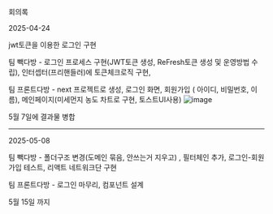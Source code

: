 회의록 

2025-04-24

jwt토큰을 이용한 로그인 구현

팀 빽다방 - 로그인 프로세스 구현(JWT토큰 생성, ReFresh토큰 생성 및 운영방법 수립), 인터셉터(프리핸들러)에 토큰체크로직 구현, 

팀 프론트다방 - next 프로젝트로 생성, 로그인 화면, 회원가입 ( 아이디, 비밀번호, 이름), 메인페이지(미세먼지 농도 차트로 구현, 토스트UI사용)
![image](https://github.com/user-attachments/assets/f4650bea-7da7-486a-84a8-db35e4c14e86)

5월 7일에 결과물 병합

----------------------------------------------------------------------

2025-05-08

팀 빽다방 - 폴더구조 변경(도메인 묶음, 안쓰는거 지우고) , 필터체인 추가, 로그인-회원가입 테스트, 리액트 네트워크단 구현

팀 프론트다방 - 로그인 마무리, 컴포넌트 설계

5월 15일 까지 
